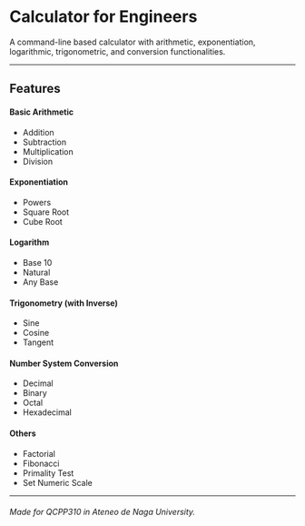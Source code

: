 # Calculator for Engineers
A command-line based calculator with arithmetic, exponentiation, logarithmic, trigonometric, and conversion functionalities.

---

## Features
#### Basic Arithmetic
* Addition
* Subtraction
* Multiplication
* Division

#### Exponentiation
* Powers
* Square Root
* Cube Root

#### Logarithm 
* Base 10
* Natural
* Any Base

#### Trigonometry (with Inverse)
* Sine
* Cosine
* Tangent

#### Number System Conversion 
* Decimal
* Binary
* Octal
* Hexadecimal

#### Others
* Factorial
* Fibonacci
* Primality Test
* Set Numeric Scale

---
###### Made for QCPP310 in Ateneo de Naga University.
